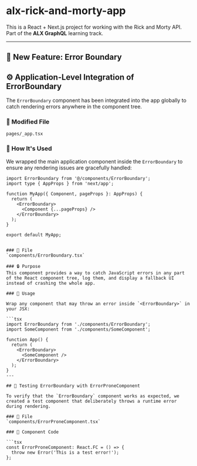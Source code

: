 # alx-rick-and-morty-app

This is a React + Next.js project for working with the Rick and Morty API.  
Part of the **ALX GraphQL** learning track.

---

## 🧱 New Feature: Error Boundary

## ⚙️ Application-Level Integration of ErrorBoundary

The `ErrorBoundary` component has been integrated into the app globally to catch rendering errors anywhere in the component tree.

### 📄 Modified File
`pages/_app.tsx`

### 🔧 How It's Used

We wrapped the main application component inside the `ErrorBoundary` to ensure any rendering issues are gracefully handled:

```tsx
import ErrorBoundary from '@/components/ErrorBoundary';
import type { AppProps } from 'next/app';

function MyApp({ Component, pageProps }: AppProps) {
  return (
    <ErrorBoundary>
      <Component {...pageProps} />
    </ErrorBoundary>
  );
}

export default MyApp;


### 📁 File
`components/ErrorBoundary.tsx`

### 🔒 Purpose
This component provides a way to catch JavaScript errors in any part of the React component tree, log them, and display a fallback UI instead of crashing the whole app.

### 🔧 Usage

Wrap any component that may throw an error inside `<ErrorBoundary>` in your JSX:

```tsx
import ErrorBoundary from './components/ErrorBoundary';
import SomeComponent from './components/SomeComponent';

function App() {
  return (
    <ErrorBoundary>
      <SomeComponent />
    </ErrorBoundary>
  );
}
---

## 🧪 Testing ErrorBoundary with ErrorProneComponent

To verify that the `ErrorBoundary` component works as expected, we created a test component that deliberately throws a runtime error during rendering.

### 📄 File
`components/ErrorProneComponent.tsx`

### 🧨 Component Code

```tsx
const ErrorProneComponent: React.FC = () => {
  throw new Error('This is a test error!');
};
